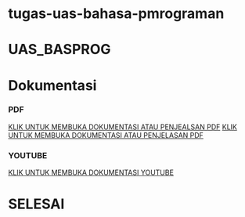 # tugas-uas-bahasa-pmrograman
# UAS_BASPROG
# Dokumentasi
### PDF 
[KLIK UNTUK MEMBUKA DOKUMENTASI ATAU PENJEALSAN PDF](https://drive.google.com/file/d/1P_XUPcEFYTyKFecNh9ygvMnPxZ18XsfI/view?usp=drivesdk)
[KLIK UNTUK MEMBUKA DOKUMENTASI ATAU PENJELASAN PDF](https://drive.google.com/file/d/1P_XUPcEFYTyKFecNh9ygvMnPxZ18XsfI/view?usp=drivesdk)
### YOUTUBE 
[KLIK UNTUK MEMBUKA DOKUMENTASI YOUTUBE](https://youtu.be/33rDQQZHbwY)
# SELESAI

